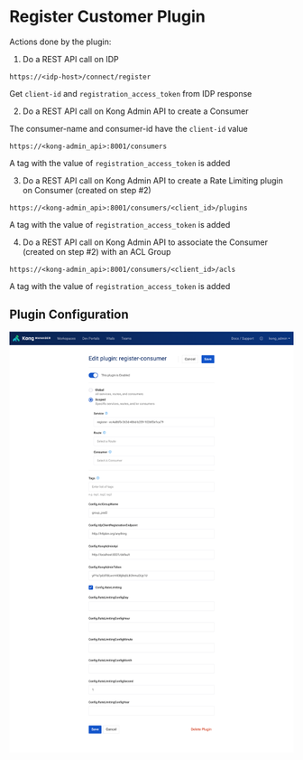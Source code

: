 # Register Customer Plugin

Actions done by the plugin:
1. Do a REST API call on IDP 
```
https://<idp-host>/connect/register
```
Get `client-id` and `registration_access_token` from IDP response

2. Do a REST API call on Kong Admin API to create a Consumer

The consumer-name and consumer-id have the `client-id` value

```
https://<kong-admin_api>:8001/consumers
```
A tag with the value of `registration_access_token` is added

3. Do a REST API call on Kong Admin API to create a Rate Limiting plugin on Consumer (created on step #2)
```
https://<kong-admin_api>:8001/consumers/<client_id>/plugins
```
A tag with the value of `registration_access_token` is added

4. Do a REST API call on Kong Admin API to associate the Consumer (created on step #2) with an ACL Group
```
https://<kong-admin_api>:8001/consumers/<client_id>/acls
```
A tag with the value of `registration_access_token` is added

## Plugin Configuration
![Plugin Configuration](./images/plugin-register-consumer-configuration.png)
